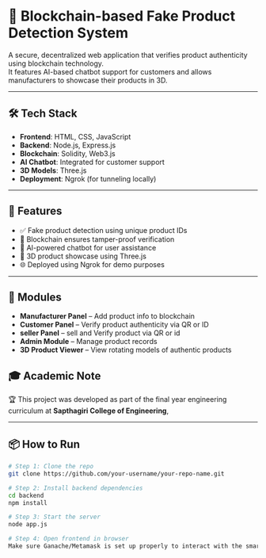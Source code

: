 # 🔗 Blockchain-based Fake Product Detection System

A secure, decentralized web application that verifies product authenticity using blockchain technology.  
It features AI-based chatbot support for customers and allows manufacturers to showcase their products in 3D.

---

## 🛠️ Tech Stack

- **Frontend**: HTML, CSS, JavaScript  
- **Backend**: Node.js, Express.js  
- **Blockchain**: Solidity, Web3.js  
- **AI Chatbot**: Integrated for customer support  
- **3D Models**: Three.js  
- **Deployment**: Ngrok (for tunneling locally)

---

## 🚀 Features

- ✅ Fake product detection using unique product IDs
- 🔐 Blockchain ensures tamper-proof verification
- 🤖 AI-powered chatbot for user assistance
- 🧊 3D product showcase using Three.js
- 🌐 Deployed using Ngrok for demo purposes

---

## 🧩 Modules

- **Manufacturer Panel** – Add product info to blockchain
- **Customer Panel** – Verify product authenticity via QR or ID
- **seller Panel** –  sell and Verify product  via QR or id
- **Admin Module** – Manage product records
- **3D Product Viewer** – View rotating models of authentic products

## 🎓 Academic Note

🏆 This project was developed as part of the final year engineering curriculum at **Sapthagiri College of Engineering**,

---

## 📦 How to Run

```bash
# Step 1: Clone the repo
git clone https://github.com/your-username/your-repo-name.git

# Step 2: Install backend dependencies
cd backend
npm install

# Step 3: Start the server
node app.js

# Step 4: Open frontend in browser
Make sure Ganache/Metamask is set up properly to interact with the smart contract.
